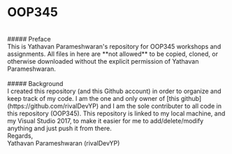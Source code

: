 # OOP345
<br />
##### Preface
<br />
This is Yathavan Parameshwaran's repository for OOP345 workshops and assignments. All files in here are **not allowed** to be copied, cloned, or otherwise downloaded without the explicit permission of Yathavan Parameshwaran.
<br />
<br />
##### Background
<br />
I created this repository (and this Github account) in order to organize and keep track of my code. I am the one and only owner of [this github](https://github.com/rivalDevYP) and I am the sole contributer to all code in this repository (OOP345). This repository is linked to my local machine, and my Visual Studio 2017, to make it easier for me to add/delete/modify anything and just push it from there.
<br />
Regards,
<br />
Yathavan Parameshwaran (rivalDevYP)


